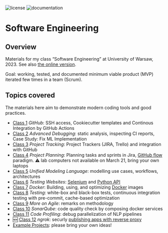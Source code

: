 ![license](https://img.shields.io/pypi/l/fpvgcc.svg?color=blue)
![documentation](https://github.com/maciejskorski/software_engineering/actions/workflows/documentation-docker.yaml/badge.svg)

# Software Engineering

## Overview

Materials for my class “Software Engineering” at University of Warsaw, 2023. See also [the online version](https://maciejskorski.github.io/software_engineering).

Goal: working, tested, and documented minimum viable product (MVP) iterated few times in a team (Scrum).

## Topics covered
The materials here aim to demonstrate modern coding tools and good practices.

* [Class 1](docs/modern_dev_environ.md) *GitHub*: SSH access, Cookiecutter templates and Continous Integration by GitHub Actions
* [Class 2](docs/advanced_debugging.md) *Advanced Debugging*: static analysis, inspecting CI reports, Case Study: Fix ML Implementation
* [Class 3](docs/project_tracking.md) *Project Tracking*: Project Trackers (JIRA, Trello) and integration with GitHub
* [Class 4](https://maciejskorski.github.io/software_engineering/project_management.html) *Project Planning*: Planning tasks and sprints in Jira, [GitHub flow](https://docs.github.com/en/get-started/quickstart/github-flow) paradigm.
:warning: lab computers not available on March 21, bring your own laptops
* [Class 5](https://maciejskorski.github.io/software_engineering/uml_modelling.html) *Unified Modeling Language*: modelling use cases, workflows, architectures
* [Class 6](https://maciejskorski.github.io/software_engineering/webapp_testing.html) *Testing Websites*: [Selenium](https://www.selenium.dev/) and [Python API](https://selenium-python.readthedocs.io/api.html)
* [Class 7](https://maciejskorski.github.io/software_engineering/docker_examples.html) *Docker*: Building, using, and optimizing [Docker](https://www.docker.com/) images
* [Class 8](https://maciejskorski.github.io/software_engineering/testing_code.html) *Testing*: white-box and black-box tests, continuous integration testing with pre-commit, cache-based optimization
* [Class 9](https://maciejskorski.github.io/software_engineering/agile_remarks.html) *More on Agile*: remarks on methodology
* [Class 10](https://maciejskorski.github.io/software_engineering/sonarqube.html) *SonarQube*: code quality check by composing docker services
* [Class 11](https://maciejskorski.github.io/software_engineering/code_profiling.html) *Code Profiling*: debug parallelization of NLP pipelines
* :new: [Class 12](https://maciejskorski.github.io/software_engineering/ngrok.html) *ngrok*: securly [publishing apps with reverse proxy](https://5bd6-35-197-38-167.ngrok-free.app)
* [Example Projects](docs/project_ideas.md): please bring your own ideas!
